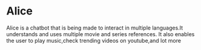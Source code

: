 # Alice
Alice is a chatbot that is being made to interact in multiple languages.It understands and uses multiple movie and series references.
It also enables the user to play music,check trending videos on youtube,and lot more
